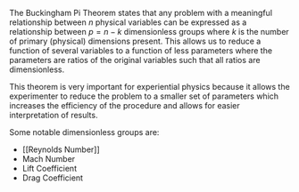 The Buckingham Pi Theorem states that any problem with a meaningful relationship between $n$ physical variables can be expressed as a relationship between $p = n - k$ dimensionless groups where $k$ is the number of primary (physical) dimensions present. This allows us to reduce a function of several variables to a function of less parameters where the parameters are ratios of the original variables such that all ratios are dimensionless.

This theorem is very important for experiential physics because it allows the experimenter to reduce the problem to a smaller set of parameters which increases the efficiency of the procedure and allows for easier interpretation of results.

Some notable dimensionless groups are:
- [[Reynolds Number]]
- Mach Number
- Lift Coefficient
- Drag Coefficient